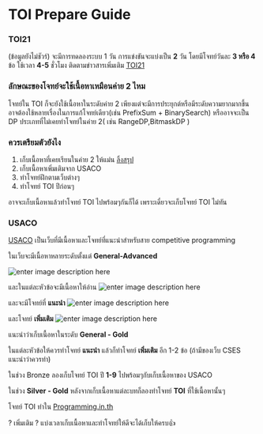﻿# TOI Prepare Guide
### TOI21
(ข้อมูลยังไม่ชัวร์)
จะมีการทดลองระบบ 1 วัน
การแข่งขันจะแบ่งเป็น **2** วัน 
โดยมีโจทย์วันละ **3 หรือ 4** ข้อ ใช้เวลา **4-5** ชั่วโมง
ติดตามข่าวสารเพิ่มเติม [TOI21](https://www.facebook.com/toi21.dskmitl)
### ลักษณะของโจทย์จะใช้เนื้อหาเหมือนค่าย 2 ไหม
โจทย์ใน TOI ก็จะยังใช้เนื้อหาในระดับค่าย 2 เพียงแต่จะมีการประยุกต์หรือมีระดับความยากมากขึ้น อาจต้องใช้หลายเรื่องในการแก้โจทย์เดียว(เช่น PrefixSum + BinarySearch) หรืออาจจะเป็น DP ประเภทที่ไม่เคยทำโจทย์ในค่าย 2( เช่น RangeDP,BitmaskDP )
### ควรเตรียมตัวยังไง
1. เก็บเนื้อหาที่เคยเรียนในค่าย 2 ให้แม่น [ลิ้งสรุป](https://github.com/aquablitz11/toi14-tutorial)
2. เก็บเนื้อหาเพิ่มเติมจาก USACO
3. ทำโจทย์ฝึกตามเว็บต่างๆ
4. ทำโจทย์ TOI ปีก่อนๆ

อาจจะเก็บเนื้อหาแล้วทำโจทย์ TOI ไปพร้อมๆกันก็ได้
เพราะเดี๋ยวจะเก็บโจทย์ TOI ไม่ทัน

### USACO
[USACO](https://usaco.guide/gold) เป็นเว็บที่มีเนื้อหาและโจทย์ที่แนะนำสำหรับสาย competitive programming 

ในเว็บจะมีเนื้อหาหลายระดับตั้งแต่ **General-Advanced**

![enter image description here](https://i.ibb.co/N230h4bT/image.png)

และในแต่ละหัวข้อจะมีเนื้อหาให้อ่าน
![enter image description here](https://i.ibb.co/B5zYQ4zW/image.png)

และจะมีโจทย์ที่ **แนะนำ**
![enter image description here](https://i.ibb.co/v5BMQsP/image.png)

และโจทย์ **เพิ่มเติม**
![enter image description here](https://i.ibb.co/n80XZf21/image.png)


แนะนำว่าเก็บเนื้อหาในระดับ **General - Gold**

ในแต่ละหัวข้อให้ควรทำโจทย์ **แนะนำ** แล้วก็ทำโจทย์ **เพิ่มเติม** อีก 1-2 ข้อ (ถ้ามีของเว็บ CSES แนะนำว่าควรทำ)

ในช่วง Bronze ลองเก็บโจทย์ TOI ปี **1-9** ไปพร้อมๆกับเก็บเนื้อหาของ USACO

ในช่วง **Silver - Gold** หลังจากเก็บเนื้อหาแต่ละบทก็ลองทำโจทย์ **TOI** ที่ใช้เนื้อหานั้นๆ 

โจทย์ TOI ทำใน [Programming.in.th](https://programming.in.th/tasks)

? เพิ่มเติม ?
แบ่งเวลาเก็บเนื้อหาและทำโจทย์ให้ดีจะได้เก็บให้ครบ👍
